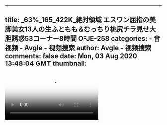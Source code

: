 
---
title: _63%_165_422K_絶対領域 エスワン屈指の美脚美女13人の生ふともも＆むっちり桃尻チラ見せ大胆誘惑53コーナー8時間 OFJE-258
categories: 
    - 音视频
    - Avgle - 视频搜索
author: Avgle - 视频搜索
comments: false
date: Mon, 03 Aug 2020 13:48:04 GMT
thumbnail: 
---

<div>   
<video controls loop poster="https://static-clst.avgle.com/videos/tmb13/422429/1.jpg" src="https://static-clst.avgle.com/videos/tmb13/422429/preview.mp4"></video>  
</div>
            